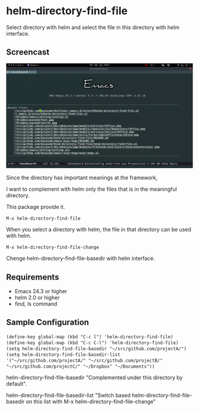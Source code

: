 # helm-directory-find-file

Select directory with helm and select the file in this directory with helm interface.

## Screencast

![screencast](image/screencast.gif)

Since the directory has important meanings at the framework,

I want to complement with helm only the files that is in the meaningful directory.

This package provide it.

	M-x helm-directory-find-file

When you select a directory with helm, the file in that directory can be used with helm.

	M-x helm-directory-find-file-change

Chenge helm-directory-find-file-basedir with helm interface.

## Requirements

- Emacs 24.3 or higher
- helm 2.0 or higher
- find, ls command

## Sample Configuration

	(define-key global-map (kbd "C-c l") 'helm-directory-find-file)
	(define-key global-map (kbd "C-c C-l") 'helm-directory-find-file)
	(setq helm-directory-find-file-basedir "~/src/github.com/projectA/")
	(setq helm-directory-find-file-basedir-list '("~/src/github.com/projectA/" "~/src/github.com/projectB/" "~/src/github.com/projectC/" "~/Dropbox" "~/Documents"))

helm-directory-find-file-basedir "Complemented under this directory by default".

helm-directory-find-file-basedir-list "Switch based helm-directory-find-file-basedir on this list with M-x helm-directory-find-file-change"

[melpa-link]: http://melpa.org/#/helm-directory-find-file
[melpa-badge]: http://melpa.org/packages/helm-directory-find-file-badge.svg
[melpa-stable-link]: http://stable.melpa.org/#/helm-directory-find-file
[melpa-stable-badge]: http://stable.melpa.org/packages/helm-directory-find-file-badge.svg
